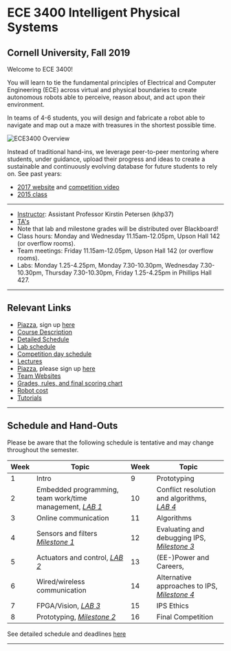 # ECE 3400 Intelligent Physical Systems

## Cornell University, Fall 2019

Welcome to ECE 3400!

You will learn to tie the fundamental principles of Electrical and Computer Engineering (ECE) across virtual and physical boundaries to create autonomous robots able to perceive, reason about, and act upon their environment. 

In teams of 4-6 students,  you will design and fabricate a robot able to navigate and map out a maze with treasures in the shortest possible time.

![ECE3400 Overview](./images/Overview.png)

Instead of traditional hand-ins, we leverage peer-to-peer mentoring where students, under guidance, upload their progress and ideas to create a sustainable and continuously evolving database for future students to rely on. See past years: 

* [2017 website](https://cei-lab.github.io/ece3400-2017/) and [competition video](https://www.youtube.com/watch?v=H8rs1d3O4aI&t=33s) 
* [2015 class](https://www.youtube.com/watch?v=WN0maCOflVQ)


***

* [Instructor](./instructors.md): Assistant Professor Kirstin Petersen (khp37)
* [TA's](./instructors.md)
* Note that lab and milestone grades will be distributed over Blackboard!
* Class hours: Monday and Wednesday 11.15am-12.05pm, Upson Hall 142 (or overflow rooms).
* Team meetings: Friday 11.15am-12.05pm, Upson Hall 142 (or overflow rooms).
* Labs: Monday 1.25-4.25pm, Monday 7.30-10.30pm, Wednesday 7.30-10.30pm, Thursday 7.30-10.30pm, Friday 1.25-4.25pm in Phillips Hall 427. 

***

## Relevant Links

* [Piazza](https://piazza.com/cornell/fall2018/ece3400/home?), sign up [here](http://piazza.com/cornell/fall2018/ece3400)
* [Course Description](./courseDescription.md)
* [Detailed Schedule](schedule.md)
* [Lab schedule](https://calendar.google.com/calendar/embed?src=cornell.ece3400%40gmail.com&ctz=America%2FNew_York)
* [Competition day schedule](./CompetitionSchedule.pdf)
* [Lectures](./lectures/lectures.md)
* [Piazza](https://piazza.com/cornell/fall2018/ece3400/home), please sign up [here](https://piazza.com/cornell/fall2018/ece3400)
* [Team Websites](./teams.md)
* [Grades, rules, and final scoring chart](./Grading/Readme.md)
* [Robot cost](./Cost.md)
* [Tutorials](./tutorials/readme.md)

***

## Schedule and Hand-Outs

Please be aware that the following schedule is tentative and may change throughout the semester.

Week | Topic | Week | Topic
-----|-------|------|-------
1 | Intro | 9 | Prototyping   
2 | Embedded programming, team work/time management, [_LAB 1_](./lab1.md) | 10 | Conflict resolution and algorithms, [_LAB 4_](./lab4.md) 
3 | Online communication | 11 | Algorithms 
4 | Sensors and filters [_Milestone 1_](./Grading/Milestone_score.md) | 12 | Evaluating and debugging IPS, [_Milestone 3_](./Grading/Milestone_score.md)
5 | Actuators and control, [_LAB 2_](./lab2.md) | 13 | (EE-)Power and Careers, 
6 | Wired/wireless communication | 14 | Alternative approaches to IPS, [_Milestone 4_](./Grading/Milestone_score.md) 
7 | FPGA/Vision, [_LAB 3_](./lab3.md) | 15 | IPS Ethics 
8 | Prototyping, [_Milestone 2_](./Grading/Milestone_score.md) | 16 | Final Competition

See detailed schedule and deadlines [here](schedule.md)

***
